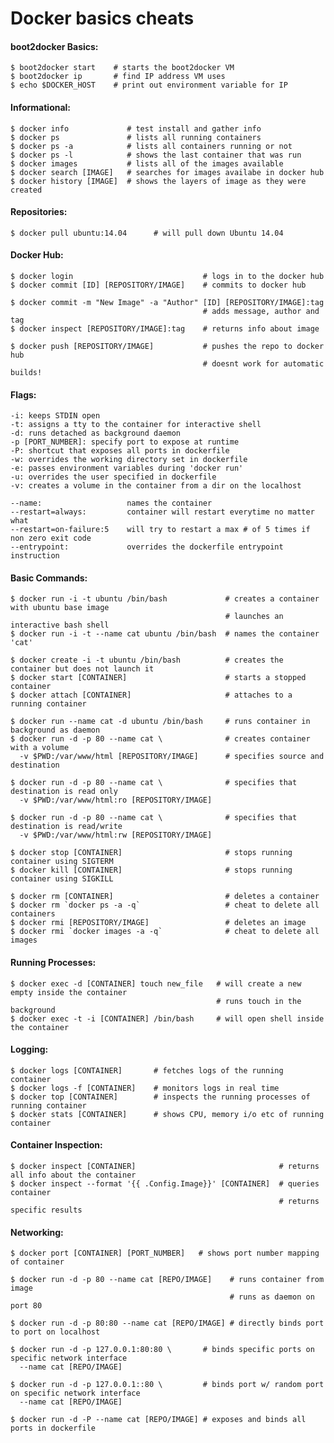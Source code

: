 Docker basics cheats
====================

#### boot2docker Basics:

	$ boot2docker start    # starts the boot2docker VM
	$ boot2docker ip       # find IP address VM uses 
	$ echo $DOCKER_HOST    # print out environment variable for IP


#### Informational:

	$ docker info             # test install and gather info
	$ docker ps               # lists all running containers
	$ docker ps -a 		      # lists all containers running or not
	$ docker ps -l 		      # shows the last container that was run
	$ docker images		      # lists all of the images available
	$ docker search [IMAGE]   # searches for images availabe in docker hub 
	$ docker history [IMAGE]  # shows the layers of image as they were created
	 

#### Repositories: 

	$ docker pull ubuntu:14.04  	# will pull down Ubuntu 14.04


#### Docker Hub:

	$ docker login                             # logs in to the docker hub
	$ docker commit [ID] [REPOSITORY/IMAGE]    # commits to docker hub 

	$ docker commit -m "New Image" -a "Author" [ID] [REPOSITORY/IMAGE]:tag  
											   # adds message, author and tag
    $ docker inspect [REPOSITORY/IMAGE]:tag    # returns info about image

    $ docker push [REPOSITORY/IMAGE]           # pushes the repo to docker hub
    										   # doesnt work for automatic builds!


#### Flags:

	-i: keeps STDIN	open
	-t: assigns a tty to the container for interactive shell
	-d: runs detached as background daemon
	-p [PORT_NUMBER]: specify port to expose at runtime
	-P: shortcut that exposes all ports in dockerfile
	-w: overrides the working directory set in dockerfile
	-e: passes environment variables during 'docker run'
	-u: overrides the user specified in dockerfile
	-v: creates a volume in the container from a dir on the localhost

	--name:                   names the container
	--restart=always:         container will restart everytime no matter what
	--restart=on-failure:5    will try to restart a max # of 5 times if non zero exit code
	--entrypoint:             overrides the dockerfile entrypoint instruction                


#### Basic Commands:

	$ docker run -i -t ubuntu /bin/bash		        # creates a container with ubuntu base image
											        # launches an interactive bash shell
	$ docker run -i -t --name cat ubuntu /bin/bash	# names the container 'cat'

	$ docker create -i -t ubuntu /bin/bash			# creates the container but does not launch it						        
	$ docker start [CONTAINER]                      # starts a stopped container
	$ docker attach [CONTAINER]				        # attaches to a running container

	$ docker run --name cat -d ubuntu /bin/bash     # runs container in background as daemon
	$ docker run -d -p 80 --name cat \   			# creates container with a volume 
	  -v $PWD:/var/www/html [REPOSITORY/IMAGE]      # specifies source and destination
    
    $ docker run -d -p 80 --name cat \   			# specifies that destination is read only 
	  -v $PWD:/var/www/html:ro [REPOSITORY/IMAGE]  

	$ docker run -d -p 80 --name cat \   			# specifies that destination is read/write
	  -v $PWD:/var/www/html:rw [REPOSITORY/IMAGE]   

	$ docker stop [CONTAINER]                       # stops running container using SIGTERM
	$ docker kill [CONTAINER]                       # stops running container using SIGKILL

	$ docker rm [CONTAINER]                         # deletes a container
	$ docker rm `docker ps -a -q`					# cheat to delete all containers
	$ docker rmi [REPOSITORY/IMAGE]                 # deletes an image
	$ docker rmi `docker images -a -q`              # cheat to delete all images


#### Running Processes:

	$ docker exec -d [CONTAINER] touch new_file   # will create a new empty inside the container
											      # runs touch in the background
	$ docker exec -t -i [CONTAINER] /bin/bash     # will open shell inside the container


#### Logging:

	$ docker logs [CONTAINER] 		# fetches logs of the running container
	$ docker logs -f [CONTAINER]	# monitors logs in real time
	$ docker top [CONTAINER]        # inspects the running processes of running container
	$ docker stats [CONTAINER]      # shows CPU, memory i/o etc of running container

#### Container Inspection:

	$ docker inspect [CONTAINER]                                # returns all info about the container 
	$ docker inspect --format '{{ .Config.Image}}' [CONTAINER]  # queries container
																# returns specific results

#### Networking: 

	$ docker port [CONTAINER] [PORT_NUMBER]   # shows port number mapping of container

	$ docker run -d -p 80 --name cat [REPO/IMAGE]    # runs container from image
												     # runs as daemon on port 80

    $ docker run -d -p 80:80 --name cat [REPO/IMAGE] # directly binds port to port on localhost

    $ docker run -d -p 127.0.0.1:80:80 \       # binds specific ports on specific network interface
      --name cat [REPO/IMAGE]                                         

    $ docker run -d -p 127.0.0.1::80 \         # binds port w/ random port on specific network interface
      --name cat [REPO/IMAGE]                                         

    $ docker run -d -P --name cat [REPO/IMAGE] # exposes and binds all ports in dockerfile

